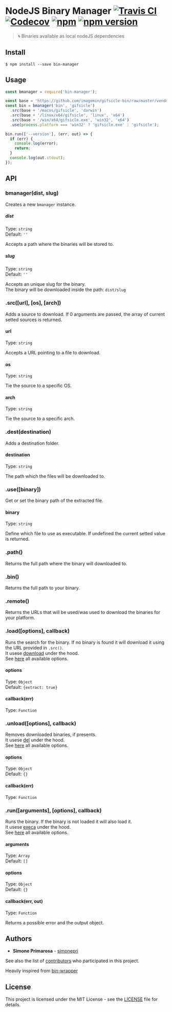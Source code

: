 # NodeJS Binary Manager [![Travis CI](https://travis-ci.org/simonepri/bin-manager.svg?branch=master)](https://travis-ci.org/simonepri/bin-manager) [![Codecov](https://img.shields.io/codecov/c/github/simonepri/bin-manager/master.svg)](https://codecov.io/gh/simonepri/bin-manager) [![npm](https://img.shields.io/npm/dm/bin-manager.svg)](https://www.npmjs.com/package/bin-manager) [![npm version](https://img.shields.io/npm/v/bin-manager.svg)](https://www.npmjs.com/package/bin-manager)
> 🌀 Binaries available as local nodeJS dependencies


## Install

```
$ npm install --save bin-manager
```


## Usage

```js
const bmanager = require('bin-manager');

const base = 'https://github.com/imagemin/gifsicle-bin/raw/master/vendor';
const bin = bmanager('bin', 'gifsicle')
  .src(base + '/macos/gifsicle', 'darwin')
  .src(base + '/linux/x64/gifsicle', 'linux', 'x64')
  .src(base + '/win/x64/gifsicle.exe', 'win32', 'x64')
  .use(process.platform === 'win32' ? 'gifsicle.exe' : 'gifsicle');

bin.run(['--version'], (err, out) => {
  if (err) {
    console.log(error);
    return;
  }
  console.log(out.stdout);
});
```

## API

### bmanager(dist, slug)

Creates a new `bmanager` instance.

##### dist

Type: `string`<br>
Default: `''`

Accepts a path where the binaries will be stored to.

##### slug

Type: `string`<br>
Default: `''`

Accepts an unique slug for the binary.<br>
The binary will be downloaded inside the path: `dist/slug`

### .src([url], [os], [arch])

Adds a source to download.
If 0 arguments are passed, the array of current setted sources is returned.

#### url

Type: `string`

Accepts a URL pointing to a file to download.

#### os

Type: `string`

Tie the source to a specific OS.

#### arch

Type: `string`

Tie the source to a specific arch.

### .dest(destination)

Adds a destination folder.

#### destination

Type: `string`

The path which the files will be downloaded to.

### .use([binary])

Get or set the binary path of the extracted file.

#### binary

Type: `string`

Define which file to use as executable.
If undefined the current setted value is returned.

### .path()

Returns the full path where the binary will downloaded to.

### .bin()

Returns the full path to your binary.

### .remote()

Returns the URLs that will be used/was used to download the binaries for your platform.

### .load([options], callback)

Runs the search for the binary. If no binary is found it will download it
using the URL provided in `.src()`.
<br>It usese [download](https://github.com/kevva/download) under the hood.
<br>See [here](https://github.com/kevva/download#options) all available options.

#### options

Type: `Object`<br>
Default: `{extract: true}`

#### callback(err)

Type: `Function`

### .unload([options], callback)

Removes downloaded binaries, if presents.
<br>It usese [del](https://github.com/sindresorhus/del) under the hood.
<br>See [here](https://github.com/sindresorhus/del#options) all available options.

#### options

Type: `Object`<br>
Default: `{}`

#### callback(err)

Type: `Function`

### .run([arguments], [options], callback)

Runs the binary. If the binary is not loaded it will also load it.
<br>It usese [execa](https://github.com/sindresorhus/execa) under the hood.
<br>See [here](https://github.com/sindresorhus/execa#options) all available options.

#### arguments

Type: `Array`<br>
Default: `[]`

#### options

Type: `Object`<br>
Default: `{}`

#### callback(err, out)

Type: `Function`

Returns a possible error and the output object.


## Authors
* **Simone Primarosa** - [simonepri](https://github.com/simonepri)

See also the list of [contributors](https://github.com/simonepri/bin-manager/contributors) who participated in this project.

Heavily inspired from [bin-wrapper](https://github.com/kevva/bin-wrapper)

## License
This project is licensed under the MIT License - see the [LICENSE](LICENSE) file for details.
